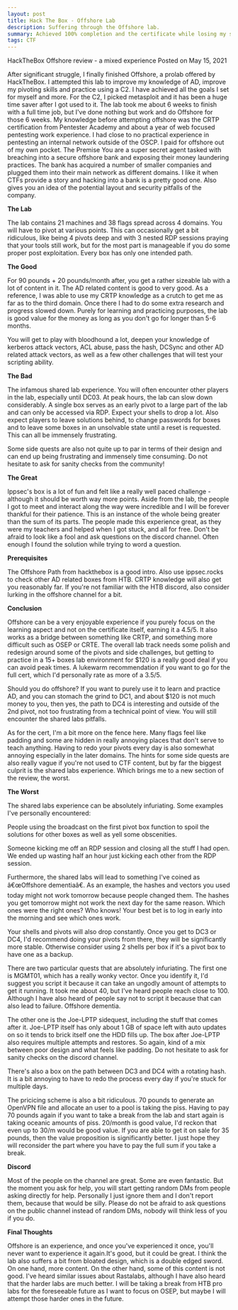 ```yaml
---
layout: post
title: Hack The Box - Offshore Lab
description: Suffering through the Offshore lab.
summary: Achieved 100% completion and the certificate while losing my sanity.
tags: CTF
---
```


HackTheBox Offshore review - a mixed experience
Posted on May 15, 2021

After significant struggle, I finally finished Offshore, a prolab offered by HackTheBox. I attempted this lab to improve my knowledge of AD, improve my pivoting skills and practice using a C2. I have achieved all the goals I set for myself and more. For the C2, I picked metasploit and it has been a huge time saver after I got used to it. The lab took me about 6 weeks to finish with a full time job, but I've done nothing but work and do Offshore for those 6 weeks. My knowledge before attempting offshore was the CRTP certification from Pentester Academy and about a year of web focused pentesting work experience. I had close to no practical experience in pentesting an internal network outside of the OSCP. I paid for offshore out of my own pocket.
The Premise
You are a super secret agent tasked with breaching into a secure offshore bank and exposing their money laundering practices. The bank has acquired a number of smaller companies and plugged them into their main network as different domains. I like it when CTFs provide a story and hacking into a bank is a pretty good one. Also gives you an idea of the potential layout and security pitfalls of the company.

**The Lab**

The lab contains 21 machines and 38 flags spread across 4 domains. You will have to pivot at various points. This can occasionally get a bit ridiculous, like being 4 pivots deep and with 3 nested RDP sessions praying that your tools still work, but for the most part is manageable if you do some proper post exploitation. Every box has only one intended path.

**The Good**

For 90 pounds + 20 pounds/month after, you get a rather sizeable lab with a lot of content in it. The AD related content is good to very good. As a reference, I was able to use my CRTP knowledge as a crutch to get me as far as to the third domain. Once there I had to do some extra research and progress slowed down. Purely for learning and practicing purposes, the lab is good value for the money as long as you don't go for longer than 5-6 months.

You will get to play with bloodhound a lot, deepen your knowledge of kerberos attack vectors, ACL abuse, pass the hash, DCSync and other AD related attack vectors, as well as a few other challenges that will test your scripting ability.

**The Bad**

The infamous shared lab experience. You will often encounter other players in the lab, especially until DC03. At peak hours, the lab can slow down considerably. A single box serves as an early pivot to a large part of the lab and can only be accessed via RDP. Expect your shells to drop a lot. Also expect players to leave solutions behind, to change passwords for boxes and to leave some boxes in an unsolvable state until a reset is requested. This can all be immensely frustrating.



Some side quests are also not quite up to par in terms of their design and can end up being frustrating and immensely time consuming. Do not hesitate to ask for sanity checks from the community!

**The Great**

Ippsec's box is a lot of fun and felt like a really well paced challenge - although it should be worth way more points. Aside from the lab, the people I got to meet and interact along the way were incredible and I will be forever thankful for their patience. This is an instance of the whole being greater than the sum of its parts. The people made this experience great, as they were my teachers and helped when I got stuck, and all for free. Don't be afraid to look like a fool and ask questions on the discord channel. Often enough I found the solution while trying to word a question.

**Prerequisites**

The Offshore Path from hackthebox is a good intro. Also use ippsec.rocks to check other AD related boxes from HTB. CRTP knowledge will also get you reasonably far. If you're not familiar with the HTB discord, also consider lurking in the offshore channel for a bit.

**Conclusion**

Offshore can be a very enjoyable experience if you purely focus on the learning aspect and not on the certificate itself, earning it a 4.5/5. It also works as a bridge between something like CRTP, and something more difficult such as OSEP or CRTE. The overall lab track needs some polish and redesign around some of the pivots and side challenges, but getting to practice in a 15+ boxes lab environment for $120 is a really good deal if you can avoid peak times. A lukewarm recommendation if you want to go for the full cert, which I'd personally rate as more of a 3.5/5.

Should you do offshore?
If you want to purely use it to learn and practice AD, and you can stomach the grind to DC1, and about $120 is not much money to you, then yes, the path to DC4 is interesting and outside of the 2nd pivot, not too frustrating from a technical point of view. You will still encounter the shared labs pitfalls.

As for the cert, I'm a bit more on the fence here. Many flags feel like padding and some are hidden in really annoying places that don't serve to teach anything. Having to redo your pivots every day is also somewhat annoying especially in the later domains. The hints for some side quests are also really vague if you're not used to CTF content, but by far the biggest culprit is the shared labs experience. Which brings me to a new section of the review, the worst.

**The Worst**

The shared labs experience can be absolutely infuriating. Some examples I've personally encountered:

People using the broadcast on the first pivot box function to spoil the solutions for other boxes as well as yell some obscenities.

Someone kicking me off an RDP session and closing all the stuff I had open. We ended up wasting half an hour just kicking each other from the RDP session.

Furthermore, the shared labs will lead to something I've coined as â€œOffshore dementiaâ€. As an example, the hashes and vectors you used today might not work tomorrow because people changed them. The hashes you get tomorrow might not work the next day for the same reason. Which ones were the right ones? Who knows! Your best bet is to log in early into the morning and see which ones work.

Your shells and pivots will also drop constantly. Once you get to DC3 or DC4, I'd recommend doing your pivots from there, they will be significantly more stable. Otherwise consider using 2 shells per box if it's a pivot box to have one as a backup.

There are two particular quests that are absolutely infuriating. The first one is MGMT01, which has a really wonky vector. Once you identify it, I'd suggest you script it because it can take an ungodly amount of attempts to get it running. It took me about 40, but I've heard people reach close to 100. Although I have also heard of people say not to script it because that can also lead to failure. Offshore dementia.

The other one is the Joe-LPTP sidequest, including the stuff that comes after it. Joe-LPTP itself has only about 1 GB of space left with auto updates on so it tends to brick itself one the HDD fills up. The box after Joe-LPTP also requires multiple attempts and restores. So again, kind of a mix between poor design and what feels like padding. Do not hesitate to ask for sanity checks on the discord channel.

There's also a box on the path between DC3 and DC4 with a rotating hash. It is a bit annoying to have to redo the process every day if you're stuck for multiple days.

The pricicing scheme is also a bit ridiculous. 70 pounds to generate an OpenVPN file and allocate an user to a pool is taking the piss. Having to pay 70 pounds again if you want to take a break from the lab and start again is taking oceanic amounts of piss. 20/month is good value, I'd reckon that even up to 30/m would be good value. If you are able to get it on sale for 35 pounds, then the value proposition is significantly better. I just hope they will reconsider the part where you have to pay the full sum if you take a break.


**Discord**

Most of the people on the channel are great. Some are even fantastic. But the moment you ask for help, you will start getting random DMs from people asking directly for help. Personally I just ignore them and I don't report them, because that would be silly. Please do not be afraid to ask questions on the public channel instead of random DMs, nobody will think less of you if you do.

**Final Thoughts**

Offshore is an experience, and once you've experienced it once, you'll never want to experience it again.It's good, but it could be great. I think the lab also suffers a bit from bloated design, which is a double edged sword. On one hand, more content. On the other hand, some of this content is not good. I've heard similar issues about Rastalabs, although I have also heard that the harder labs are much better. I will be taking a break from HTB pro labs for the foreseeable future as I want to focus on OSEP, but maybe I will attempt those harder ones in the future.
